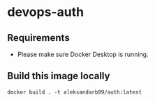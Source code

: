 # devops-auth

## Requirements

* Please make sure Docker Desktop is running.

## Build this image locally

```shell
docker build . -t aleksandarb99/auth:latest
```